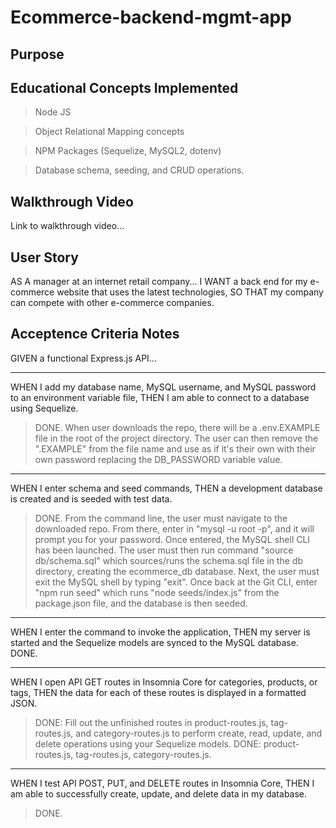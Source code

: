 # Ecommerce-backend-mgmt-app

## Purpose


## Educational Concepts Implemented
>Node JS

>Object Relational Mapping concepts

>NPM Packages (Sequelize, MySQL2, dotenv)

>Database schema, seeding, and CRUD operations.

## Walkthrough Video

Link to walkthrough video...


## User Story

AS A manager at an internet retail company...
I WANT a back end for my e-commerce website that uses the latest technologies,
SO THAT my company can compete with other e-commerce companies.

## Acceptence Criteria Notes

GIVEN a functional Express.js API...

- - - - -
WHEN I add my database name, MySQL username, and MySQL password to an environment variable file,
THEN I am able to connect to a database using Sequelize.
>DONE.  When user downloads the repo, there will be a .env.EXAMPLE file in the root of the project directory.  The user can then remove the ".EXAMPLE" from the file name and use as if it's their own with their own password replacing the DB_PASSWORD variable value.

- - - - -
WHEN I enter schema and seed commands,
THEN a development database is created and is seeded with test data.
>DONE.  From the command line, the user must navigate to the downloaded repo.  From there, enter in "mysql -u root -p", and it will prompt you for your password.  Once entered, the MySQL shell CLI has been launched.  The user must then run command "source db/schema.sql" which sources/runs the schema.sql file in the db directory, creating the ecommerce_db database.  Next, the user must exit the MySQL shell by typing "exit".  Once back at the Git CLI, enter "npm run seed" which runs "node seeds/index.js" from the package.json file, and the database is then seeded.

- - - - -
WHEN I enter the command to invoke the application,
THEN my server is started and the Sequelize models are synced to the MySQL database.
DONE.

- - - - -
WHEN I open API GET routes in Insomnia Core for categories, products, or tags,
THEN the data for each of these routes is displayed in a formatted JSON.
>DONE: Fill out the unfinished routes in product-routes.js, tag-routes.js, and category-routes.js to perform create, read, update, and delete operations using your Sequelize models.
>DONE: product-routes.js, tag-routes.js, category-routes.js.

- - - - -
WHEN I test API POST, PUT, and DELETE routes in Insomnia Core,
THEN I am able to successfully create, update, and delete data in my database.
>DONE.

